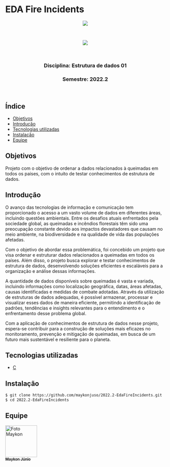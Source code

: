 <h1>EDA Fire Incidents</h1>

<p align="center">
    <img src="http://img.shields.io/static/v1?label=STATUS&message=CONCLUDED&color=GREEN&style=for-the-badge"/>
</p>

<p><br></p>

<p align="center">
    <a href="https://www.unb.br/"><img src="https://github.com/maykonjuso/2022.1-Amicis/assets/89596623/0a192c70-9631-451b-a4ef-eadb2bb892e7"></a>
</p>

<p><br></p>

<p align="center">
    <h3 align="center"><b>Disciplina:</b> Estrutura de dados 01</h3>
    <h3 align="center"><b>Semestre:</b> 2022.2</h3>
</p>

<p><br></p>

<h2>Índice</h2>

- [Objetivos](#objetivos)
- [Introdução](#introdução)
- [Tecnologias utilizadas](#tecnologias-utilizadas)
- [Instalação](#instalação)
- [Equipe](#equipe)

## Objetivos

Projeto com o objetivo de ordenar a dados relacionados à queimadas em todos os paises, com o intuito de testar conhecimentos de estrutura de dados.

## Introdução

O avanço das tecnologias de informação e comunicação tem proporcionado o acesso a um vasto volume de dados em diferentes áreas, incluindo questões ambientais. Entre os desafios atuais enfrentados pela sociedade global, as queimadas e incêndios florestais têm sido uma preocupação constante devido aos impactos devastadores que causam no meio ambiente, na biodiversidade e na qualidade de vida das populações afetadas.

Com o objetivo de abordar essa problemática, foi concebido um projeto que visa ordenar e estruturar dados relacionados a queimadas em todos os países. Além disso, o projeto busca explorar e testar conhecimentos de estrutura de dados, desenvolvendo soluções eficientes e escaláveis para a organização e análise dessas informações.

A quantidade de dados disponíveis sobre queimadas é vasta e variada, incluindo informações como localização geográfica, datas, áreas afetadas, causas identificadas e medidas de combate adotadas. Através da utilização de estruturas de dados adequadas, é possível armazenar, processar e visualizar esses dados de maneira eficiente, permitindo a identificação de padrões, tendências e insights relevantes para o entendimento e o enfrentamento desse problema global.

Com a aplicação de conhecimentos de estrutura de dados nesse projeto, espera-se contribuir para a construção de soluções mais eficazes no monitoramento, prevenção e mitigação de queimadas, em busca de um futuro mais sustentável e resiliente para o planeta.

## Tecnologias utilizadas

- [C](<https://pt.wikipedia.org/wiki/C_(linguagem_de_programa%C3%A7%C3%A3o)>)

## Instalação

```bash
$ git clone https://github.com/maykonjuso/2022.2-EdaFireIncidents.git
$ cd 2022.2-EdaFireIncidents
```

## Equipe

<a href="#">
    <img src="https://avatars.githubusercontent.com/u/89596623?v=4" width="100px;" alt="Foto Maykon"/><br>
    <sub>
        <b>Maykon Júnio</b>
    </sub>
</a>
